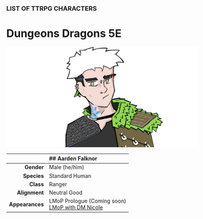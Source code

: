 
### LIST OF TTRPG CHARACTERS

# Dungeons <i class="fab fa-d-and-d"></i> Dragons 5E

![Image](/character-aarden.png)

|  | ## Aarden Falknor |
| ---: | :--- |
| **Gender** | Male (he/him) |
| **Species** | Standard Human |
| **Class** | Ranger |
| **Alignment** | Neutral Good |
| **Appearances** | LMoP Prologue (Coming soon)<br />[LMoP with DM Nicole](/campaign/2021-lmop-with-dm-nicole) |
